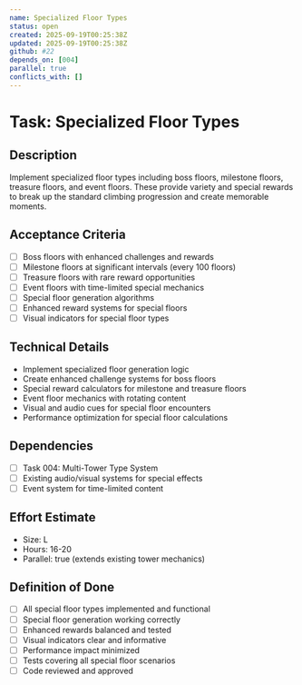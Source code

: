 ```yaml
---
name: Specialized Floor Types
status: open
created: 2025-09-19T00:25:38Z
updated: 2025-09-19T00:25:38Z
github: #22
depends_on: [004]
parallel: true
conflicts_with: []
---
```


# Task: Specialized Floor Types

## Description
Implement specialized floor types including boss floors, milestone floors, treasure floors, and event floors. These provide variety and special rewards to break up the standard climbing progression and create memorable moments.

## Acceptance Criteria
- [ ] Boss floors with enhanced challenges and rewards
- [ ] Milestone floors at significant intervals (every 100 floors)
- [ ] Treasure floors with rare reward opportunities
- [ ] Event floors with time-limited special mechanics
- [ ] Special floor generation algorithms
- [ ] Enhanced reward systems for special floors
- [ ] Visual indicators for special floor types

## Technical Details
- Implement specialized floor generation logic
- Create enhanced challenge systems for boss floors
- Special reward calculators for milestone and treasure floors
- Event floor mechanics with rotating content
- Visual and audio cues for special floor encounters
- Performance optimization for special floor calculations

## Dependencies
- [ ] Task 004: Multi-Tower Type System
- [ ] Existing audio/visual systems for special effects
- [ ] Event system for time-limited content

## Effort Estimate
- Size: L
- Hours: 16-20
- Parallel: true (extends existing tower mechanics)

## Definition of Done
- [ ] All special floor types implemented and functional
- [ ] Special floor generation working correctly
- [ ] Enhanced rewards balanced and tested
- [ ] Visual indicators clear and informative
- [ ] Performance impact minimized
- [ ] Tests covering all special floor scenarios
- [ ] Code reviewed and approved